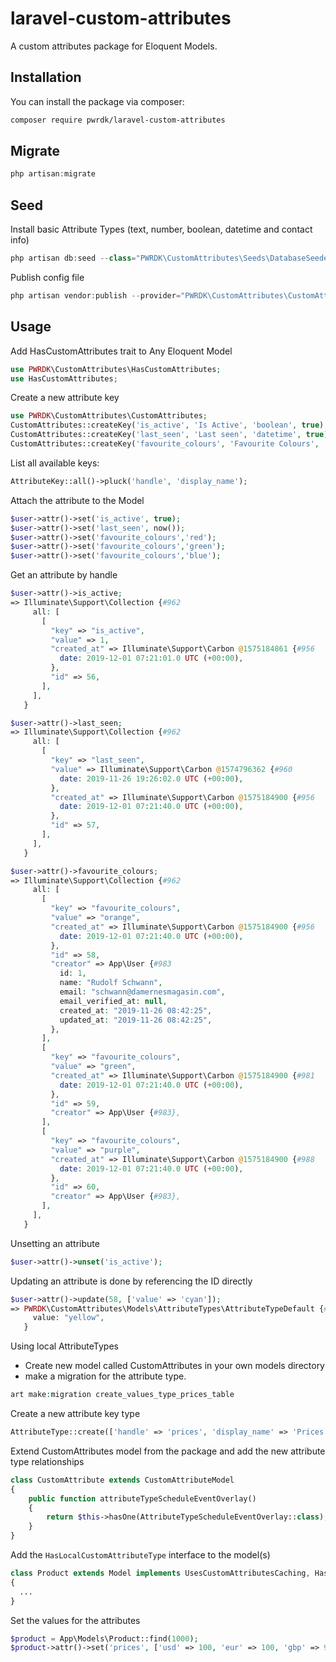 # laravel-custom-attributes
A custom attributes package for Eloquent Models.

## Installation
You can install the package via composer:

```bash
composer require pwrdk/laravel-custom-attributes
```

## Migrate
```php
php artisan:migrate
```

## Seed

Install basic Attribute Types (text, number, boolean, datetime and contact info)

```php
php artisan db:seed --class="PWRDK\CustomAttributes\Seeds\DatabaseSeeder"
```

Publish config file
```php
php artisan vendor:publish --provider="PWRDK\CustomAttributes\CustomAttributesServiceProvider"
```

## Usage
Add HasCustomAttributes trait to Any Eloquent Model
``` php
use PWRDK\CustomAttributes\HasCustomAttributes;
use HasCustomAttributes;
```

Create a new attribute key
``` php
use PWRDK\CustomAttributes\CustomAttributes;
CustomAttributes::createKey('is_active', 'Is Active', 'boolean', true);
CustomAttributes::createKey('last_seen', 'Last seen', 'datetime', true);
CustomAttributes::createKey('favourite_colours', 'Favourite Colours', 'text', false);
```

List all available keys:
``` php
AttributeKey::all()->pluck('handle', 'display_name');
```

Attach the attribute to the Model
``` php
$user->attr()->set('is_active', true);
$user->attr()->set('last_seen', now());
$user->attr()->set('favourite_colours','red');
$user->attr()->set('favourite_colours','green');
$user->attr()->set('favourite_colours','blue');
```

Get an attribute by handle
``` php
$user->attr()->is_active;
=> Illuminate\Support\Collection {#962
     all: [
       [
         "key" => "is_active",
         "value" => 1,
         "created_at" => Illuminate\Support\Carbon @1575184861 {#956
           date: 2019-12-01 07:21:01.0 UTC (+00:00),
         },
         "id" => 56,
       ],
     ],
   }

$user->attr()->last_seen;
=> Illuminate\Support\Collection {#962
     all: [
       [
         "key" => "last_seen",
         "value" => Illuminate\Support\Carbon @1574796362 {#960
           date: 2019-11-26 19:26:02.0 UTC (+00:00),
         },
         "created_at" => Illuminate\Support\Carbon @1575184900 {#956
           date: 2019-12-01 07:21:40.0 UTC (+00:00),
         },
         "id" => 57,
       ],
     ],
   }

$user->attr()->favourite_colours;
=> Illuminate\Support\Collection {#962
     all: [
       [
         "key" => "favourite_colours",
         "value" => "orange",
         "created_at" => Illuminate\Support\Carbon @1575184900 {#956
           date: 2019-12-01 07:21:40.0 UTC (+00:00),
         },
         "id" => 58,
         "creator" => App\User {#983
           id: 1,
           name: "Rudolf Schwann",
           email: "schwann@damernesmagasin.com",
           email_verified_at: null,
           created_at: "2019-11-26 08:42:25",
           updated_at: "2019-11-26 08:42:25",
         },
       ],
       [
         "key" => "favourite_colours",
         "value" => "green",
         "created_at" => Illuminate\Support\Carbon @1575184900 {#981
           date: 2019-12-01 07:21:40.0 UTC (+00:00),
         },
         "id" => 59,
         "creator" => App\User {#983},
       ],
       [
         "key" => "favourite_colours",
         "value" => "purple",
         "created_at" => Illuminate\Support\Carbon @1575184900 {#988
           date: 2019-12-01 07:21:40.0 UTC (+00:00),
         },
         "id" => 60,
         "creator" => App\User {#983},
       ],
     ],
   }
```

Unsetting an attribute
``` php
$user->attr()->unset('is_active');
```

Updating an attribute is done by referencing the ID directly
``` php
$user->attr()->update(58, ['value' => 'cyan']);
=> PWRDK\CustomAttributes\Models\AttributeTypes\AttributeTypeDefault {#975
     value: "yellow",
   }
```

Using local AttributeTypes
- Create new model called CustomAttributes in your own models directory
- make a migration for the attribute type.

``` php
art make:migration create_values_type_prices_table
```

Create a new attribute key type
``` php
AttributeType::create(['handle' => 'prices', 'display_name' => 'Prices in different currencies']);
```

Extend CustomAttributes model from the package and add the new attribute type relationships

``` php
class CustomAttribute extends CustomAttributeModel
{
    public function attributeTypeScheduleEventOverlay()
    {
        return $this->hasOne(AttributeTypeScheduleEventOverlay::class);
    }
}
```

Add the `HasLocalCustomAttributeType` interface to the model(s) 

``` php
class Product extends Model implements UsesCustomAttributesCaching, HasLocalCustomAttributeType
{
  ...
}
```

Set the values for the attributes
``` php
$product = App\Models\Product::find(1000);
$product->attr()->set('prices', ['usd' => 100, 'eur' => 100, 'gbp' => 90, 'jpy' => 10695]);
```
